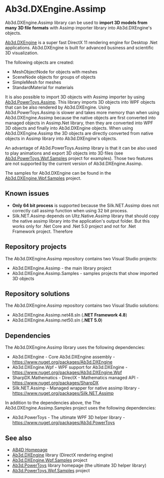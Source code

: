 # Ab3d.DXEngine.Assimp

Ab3d.DXEngine.Assimp library can be used to **import 3D models from many 3D file formats** with Assimp importer library into Ab3d.DXEngine's objects.

[Ab3d.DXEngine](https://www.ab4d.com/DXEngine.aspx) is a super fast DirectX 11 rendering engine for Desktop .Net applications. Ab3d.DXEngine is built for advanced business and scientific 3D visualization.

The following objects are created:
- MeshObjectNode for objects with meshes
- SceneNode objects for groups of objects
- SimpleMesh<PositionNormalTexture> for meshes
- StandardMaterial for materials


It is also possible to import 3D objects with Assimp importer by using [Ab3d.PowerToys.Assimp](https://github.com/ab4d/Ab3d.PowerToys.Assimp).
This library imports 3D objects into WPF objects that can be also rendered by Ab3d.DXEngine. Using Ab3d.PowerToys.Assimp is slower and takes more memory than when using Ab3d.DXEngine.Assimp because the native objects are first converted into managed objects in Assimp.Net library, then they are converted into WPF 3D objects and finally into Ab3d.DXEngine objects. When using Ab3d.DXEngine.Assimp the 3D objects are directly converted from native objects in Assimp library into Ab3d.DXEngine's objects.

An advantage of Ab3d.PowerToys.Assimp library is that it can be also used to play animations and export 3D objects into 3D files (see [Ab3d.PowerToys.Wpf.Samples](https://github.com/ab4d/Ab3d.PowerToys.Wpf.Samples) project for examples). Those two features are not supported by the current version of Ab3d.DXEngine.Assimp.


The samples for Ab3d.DXEngine can be found in the [Ab3d.DXEngine.Wpf.Samples](https://github.com/ab4d/Ab3d.DXEngine.Wpf.Samples) project.


## Known issues

* **Only 64 bit process** is supported because the Silk.NET.Assimp does not correctly call assimp function when using 32 bit process.
* Silk.NET.Assimp depends on Ultz.Native.Assimp library that should copy the native assimp library into the application's output folder. But this works only for .Net Core and .Net 5.0 project and not for .Net Framework project. Therefore 


## Repository projects

The Ab3d.DXEngine.Assimp repository contains two Visual Studio projects:
* Ab3d.DXEngine.Assimp - the main library project
* Ab3d.DXEngine.Assimp.Samples - samples projects that show imported 3D objects


## Repository solutions

The Ab3d.DXEngine.Assimp repository contains two Visual Studio solutions:
* Ab3d.DXEngine.Assimp.net48.sln (**.NET Framework 4.8**)
* Ab3d.DXEngine.Assimp.net50.sln (**.NET 5.0**)


## Dependencies

The Ab3d.DXEngine.Assimp library uses the following dependencies:
* Ab3d.DXEngine - Core Ab3d.DXEngine assembly - https://www.nuget.org/packages/Ab3d.DXEngine
* Ab3d.DXEngine.Wpf - WPF support for Ab3d.DXEngine - https://www.nuget.org/packages/Ab3d.DXEngine.Wpf
* SharpDX.Mathematics - DirectX - Mathematics managed API - https://www.nuget.org/packages/SharpDX
* Silk.NET.Assimp - Managed wrapper for native assimp library - https://www.nuget.org/packages/Silk.NET.Assimp


In addition to the dependencies above, the The Ab3d.DXEngine.Assimp.Samples project uses the following dependencies:
* Ab3d.PowerToys - The ultimate WPF 3D helper library - https://www.nuget.org/packages/Ab3d.PowerToys


## See also

* [AB4D Homepage](https://www.ab4d.com/)
* [Ab3d.DXEngine](https://www.ab4d.com/DXEngine.aspx) library (DirectX rendering engine)
* [Ab3d.DXEngine.Wpf.Samples](https://github.com/ab4d/Ab3d.DXEngine.Wpf.Samples) project
* [Ab3d.PowerToys](https://www.ab4d.com/PowerToys.aspx) library homepage (the ultimate 3D helper library)
* [Ab3d.PowerToys.Wpf.Samples](https://github.com/ab4d/Ab3d.PowerToys.Wpf.Samples) project